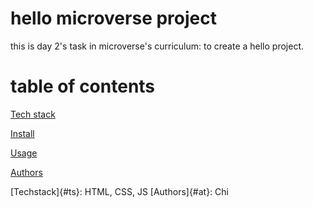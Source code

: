 # hello microverse project

this is day 2's task in microverse's curriculum: to create a hello project.

# table of contents
[Tech stack](#ts)

[Install](#is)

[Usage](#us)

[Authors](#at)


[Techstack]{#ts}: HTML, CSS, JS
[Authors]{#at}: Chi

